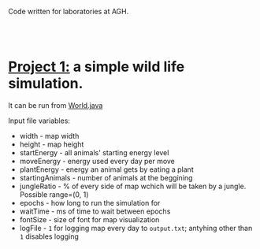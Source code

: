 Code written for laboratories at AGH.
  
<br/><br/>
# [Project 1:](https://github.com/remilvus/Object_Oriented_Programming_course/tree/master/agh/src/agh/cs/project) a simple wild life simulation. 
It can be run from [World.java](https://github.com/remilvus/Object_Oriented_Programming_course/blob/master/agh/src/main/World.java)

Input file variables:
* width - map width
* height - map height
* startEnergy - all animals' starting energy level
* moveEnergy - energy used every day per move
* plantEnergy - energy an animal gets by eating a plant
* startingAnimals - number of animals at the beggining
* jungleRatio - % of every side of map wchich will be taken by a jungle. Possible range=(0, 1)
* epochs - how long to run the simulation for
* waitTime - ms of time to wait between epochs
* fontSize - size of font for map visualization
* logFile - `1` for logging map every day to `output.txt`; antyhing other than `1` disables logging
